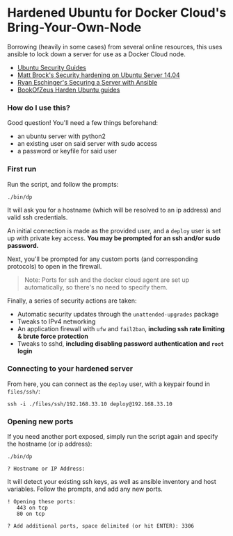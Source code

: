 # Hardened Ubuntu for Docker Cloud's Bring-Your-Own-Node

Borrowing (heavily in some cases) from several online resources, this uses ansible to lock down a server for use as a Docker Cloud node.

* [Ubuntu Security Guides](https://help.ubuntu.com/community/Security)
* [Matt Brock's Security hardening on Ubuntu Server 14.04](http://blog.mattbrock.co.uk/hardening-the-security-on-ubuntu-server-14-04/)
* [Ryan Eschinger's Securing a Server with Ansible](http://ryaneschinger.com/blog/securing-a-server-with-ansible/)
* [BookOfZeus Harden Ubuntu guides](http://bookofzeus.com/harden-ubuntu/)

### How do I use this?

Good question! You'll need a few things beforehand:

* an ubuntu server with python2
* an existing user on said server with sudo access
* a password or keyfile for said user

### First run

Run the script, and follow the prompts:

```
./bin/dp
```

It will ask you for a hostname (which will be resolved to an ip address) and valid ssh credentials.

An initial connection is made as the provided user, and a `deploy` user is set up with private key access. **You may be prompted for an ssh and/or sudo password.**

Next, you'll be prompted for any custom ports (and corresponding protocols) to open in the firewall.

> Note: Ports for ssh and the docker cloud agent are set up automatically, so there's no need to specify them.

Finally, a series of security actions are taken:

* Automatic security updates through the `unattended-upgrades` package
* Tweaks to IPv4 networking
* An application firewall with `ufw` and `fail2ban`, **including ssh rate limiting & brute force protection**
* Tweaks to sshd, **including disabling password authentication and `root` login**

### Connecting to your hardened server

From here, you can connect as the `deploy` user, with a keypair found in `files/ssh/`:

```
ssh -i ./files/ssh/192.168.33.10 deploy@192.168.33.10
```

### Opening new ports

If you need another port exposed, simply run the script again and specify the hostname (or ip address):

```
./bin/dp

? Hostname or IP Address: 
```

It will detect your existing ssh keys, as well as ansible inventory and host variables. Follow the prompts, and add any new ports.

```
! Opening these ports:
   443 on tcp
   80 on tcp

? Add additional ports, space delimited (or hit ENTER): 3306
```

